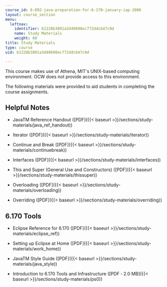 ```yaml
---
course_id: 6-092-java-preparation-for-6-170-january-iap-2006
layout: course_section
menu:
  leftnav:
    identifier: b1228b3891a3d49698ec772ddcb47c9d
    name: Study Materials
    weight: 60
title: Study Materials
type: course
uid: b1228b3891a3d49698ec772ddcb47c9d

---
```


This course makes use of Athena, MIT's UNIX-based computing environment. OCW does not provide access to this environment.

The following materials were provided to aid students in completing the course assignments.

Helpful Notes
-------------

*   JavaTM Reference Handout ([PDF]({{< baseurl >}}/sections/study-materials/java_ref_handout))
    
*   Iterator ([PDF]({{< baseurl >}}/sections/study-materials/iterator))
    
*   Continue and Break ([PDF]({{< baseurl >}}/sections/study-materials/continuebreak))
    
*   Interfaces ([PDF]({{< baseurl >}}/sections/study-materials/interfaces))
    
*   This and Super (General Use and Constructors) ([PDF]({{< baseurl >}}/sections/study-materials/thissuper))
    
*   Overloading ([PDF]({{< baseurl >}}/sections/study-materials/overloading))
    
*   Overriding ([PDF]({{< baseurl >}}/sections/study-materials/overriding))
    

6.170 Tools
-----------

*   Eclipse Reference for 6.170 ([PDF]({{< baseurl >}}/sections/study-materials/eclipse_ref))
    
*   Setting up Eclipse at Home ([PDF]({{< baseurl >}}/sections/study-materials/work_home))
    
*   JavaTM Style Guide ([PDF]({{< baseurl >}}/sections/study-materials/java_style))
    
*   Introduction to 6.170 Tools and Infrastructure ([PDF ‑ 2.0 MB]({{< baseurl >}}/sections/study-materials/ps0))